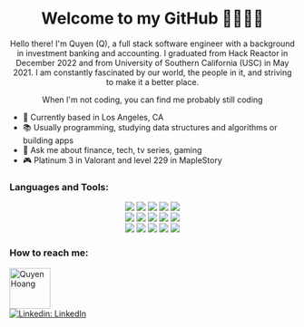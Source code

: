 <h1 align='center'>
  Welcome to my GitHub 👋🧑🏻‍💻
</h1>

<p align='center'>
  Hello there! I'm Quyen (Q), a full stack software engineer with a background in investment banking and accounting. I graduated from Hack Reactor in December 2022 and from University of Southern California (USC) in May 2021. I am constantly fascinated by our world, the people in it, and striving to make it a better place.
</p>

<p align="center" width=100%>When I'm not coding, you can find me probably still coding</p>

- 📍 Currently based in Los Angeles, CA
- 📚 Usually programming, studying data structures and algorithms or building apps
- 💬 Ask me about finance, tech, tv series, gaming
- 🎮 Platinum 3 in Valorant and level 229 in MapleStory

### Languages and Tools:

<div align='center' width=100% margin-bottom:2px>
  <img src="https://img.shields.io/badge/JavaScript-F7DF1E.svg?style=for-the-badge&logo=JavaScript&logoColor=black" />
  <img src="https://img.shields.io/badge/Typescript-3178C6?style=for-the-badge&logo=typescript&logoColor=61DAFB" />
  <img src="https://img.shields.io/badge/Python-3776AB.svg?style=for-the-badge&logo=Python&logoColor=white"/>
  <img src="https://img.shields.io/badge/java-%23ED8B00.svg?style=for-the-badge&logo=java&logoColor=white"/>
  <img src="https://img.shields.io/badge/C++-00599C.svg?style=for-the-badge&logo=C++&logoColor=white"/>
</div>

<div align="center" width=100%>
  <img src="https://img.shields.io/badge/React-20232A?style=for-the-badge&logo=react&logoColor=61DAFB" />
  <img src="https://img.shields.io/badge/HTML5-E34F26.svg?style=for-the-badge&logo=HTML5&logoColor=white" />
  <img src="https://img.shields.io/badge/CSS3-1572B6.svg?style=for-the-badge&logo=CSS3&logoColor=white" />
  <img src="https://img.shields.io/badge/Tailwind%20CSS-06B6D4.svg?style=for-the-badge&logo=Tailwind-CSS&logoColor=white" />
  <img src="https://img.shields.io/badge/Webpack-8DD6F9.svg?style=for-the-badge&logo=Webpack&logoColor=black" />
</div>

<div align="center" width=100%>
  <img src="https://img.shields.io/badge/Express.js-000000?style=for-the-badge&logo=express&logoColor=white" />
  <img src="https://img.shields.io/badge/Node.js-339933?style=for-the-badge&logo=nodedotjs&logoColor=white" />
  <img src="https://img.shields.io/badge/MySQL-005C84?style=for-the-badge&logo=mysql&logoColor=white" />
  <img src="https://img.shields.io/badge/PostgreSQL-316192?style=for-the-badge&logo=postgresql&logoColor=white" />
  <img src="https://img.shields.io/badge/MongoDB-4EA94B?style=for-the-badge&logo=mongodb&logoColor=white" />
</div>




### How to reach me:

<img src="https://user-images.githubusercontent.com/104607182/198861294-a3c1a341-0f11-4cdd-bba1-c4a254c40fc6.png" alt="Quyen Hoang" width="72">\
[![Linkedin: LinkedIn](https://img.shields.io/badge/linkedin-%230077B5.svg?style=for-the-badge&logo=linkedin&logoColor=white)](https://www.linkedin.com/in/quyenduhoang/)



<!--
**quyencodes/quyencodes** is a ✨ _special_ ✨ repository because its `README.md` (this file) appears on your GitHub profile.

Here are some ideas to get you started:

- 🔭 I’m currently working on ...
- 🌱 I’m currently learning ...
- 👯 I’m looking to collaborate on ...
- 🤔 I’m looking for help with ...
- 💬 Ask me about ...
- 📫 How to reach me: ...
- 😄 Pronouns: ...
- ⚡ Fun fact: ...
-->
